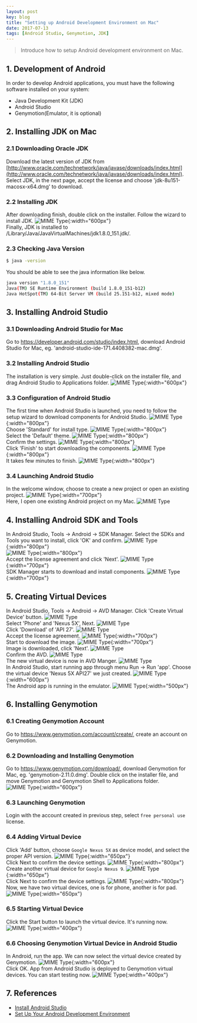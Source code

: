 ```yaml
---
layout: post
key: blog
title: "Setting up Android Development Environment on Mac"
date: 2017-07-13
tags: [Android Studio, Genymotion, JDK]
---
```


> Introduce how to setup Android development environment on Mac.

## 1. Development of Android
In order to develop Android applications, you must have the following software installed on your system:
* Java Development Kit (JDK)
* Android Studio
* Genymotion(Emulator, it is optional)

## 2. Installing JDK on Mac
### 2.1 Downloading Oracle JDK
Download the latest version of JDK from [http://www.oracle.com/technetwork/java/javase/downloads/index.html](http://www.oracle.com/technetwork/java/javase/downloads/index.html). Select JDK, in the next page, accept the license and choose 'jdk-8u151-macosx-x64.dmg' to download.
### 2.2 Installing JDK
After downloading finish, double click on the installer. Follow the wizard to install JDK.
![MIME Type](/public/pics/2017-07-13/jdkinstall.png){:width="600px"}  
Finally, JDK is installed to /Library/Java/JavaVirtualMachines/jdk1.8.0_151.jdk/.
### 2.3 Checking Java Version
```sh
$ java -version
```
You should be able to see the java information like below.
```sh
java version "1.8.0_151"
Java(TM) SE Runtime Environment (build 1.8.0_151-b12)
Java HotSpot(TM) 64-Bit Server VM (build 25.151-b12, mixed mode)
```

## 3. Installing Android Studio
### 3.1 Downloading Android Studio for Mac
Go to https://developer.android.com/studio/index.html, download Android Studio for Mac, eg. 'android-studio-ide-171.4408382-mac.dmg'.
### 3.2 Installing Android Studio
The installation is very simple. Just double-click on the installer file, and drag Android Studio to Applications folder.
![MIME Type](/public/pics/2017-07-13/androidstudioinstall.png){:width="600px"}  
### 3.3 Configuration of Android Studio
The first time when Android Studio is launched, you need to follow the setup wizard to download components for Android Studio.
![MIME Type](/public/pics/2017-07-13/setupwizard.png){:width="800px"}  
Choose 'Standard' for install type.
![MIME Type](/public/pics/2017-07-13/setupinstalltype.png){:width="800px"}  
Select the 'Default' theme.
![MIME Type](/public/pics/2017-07-13/setuptheme.png){:width="800px"}  
Confirm the settings.
![MIME Type](/public/pics/2017-07-13/setupverify.png){:width="800px"}  
Click 'Finish' to start downloading the components.
![MIME Type](/public/pics/2017-07-13/setupdownload.png){:width="800px"}  
It takes few minutes to finish.
![MIME Type](/public/pics/2017-07-13/setupfinish.png){:width="800px"}  
### 3.4 Launching Android Studio
In the welcome window, choose to create a new project or open an existing project.
![MIME Type](/public/pics/2017-07-13/androidstudiolaunch.png){:width="700px"}  
Here, I open one existing Android project on my Mac.
![MIME Type](/public/pics/2017-07-13/androidstudioide.png)
## 4. Installing Android SDK and Tools
In Android Studio, Tools -> Android -> SDK Manager. Select the SDKs and Tools you want to install, click 'OK' and confirm.
![MIME Type](/public/pics/2017-07-13/sdkmanager.png){:width="800px"}  
![MIME Type](/public/pics/2017-07-13/sdktools.png){:width="800px"}  
Accept the license agreement and click 'Next'.
![MIME Type](/public/pics/2017-07-13/sdklicense.png){:width="700px"}  
SDK Manager starts to download and install components.
![MIME Type](/public/pics/2017-07-13/sdkinstalling.png){:width="700px"}  

## 5. Creating Virtual Devices
In Android Studio, Tools -> Android -> AVD Manager. Click 'Create Virtual Device' button.
![MIME Type](/public/pics/2017-07-13/avdmanager.png)  
Select 'Phone' and 'Nexus 5X', Next.
![MIME Type](/public/pics/2017-07-13/avdhardware.png)  
Click 'Download' of 'API 27'.
![MIME Type](/public/pics/2017-07-13/avdimage.png)  
Accept the license agreement.
![MIME Type](/public/pics/2017-07-13/avdlicense.png){:width="700px"}  
Start to download the image.
![MIME Type](/public/pics/2017-07-13/avddownloading.png){:width="700px"}  
Image is downloaded, click 'Next'.
![MIME Type](/public/pics/2017-07-13/avdimagedownloaded.png)  
Confirm the AVD.
![MIME Type](/public/pics/2017-07-13/avdfinish.png)  
The new virtual device is now in AVD Manger.
![MIME Type](/public/pics/2017-07-13/avdmanagernewdevice.png)  
In Android Studio, start running app through menu Run -> Run 'app'. Choose the virtual device 'Nexus 5X API27' we just created.
![MIME Type](/public/pics/2017-07-13/avdrun.png){:width="600px"}  
The Android app is running in the emulator.
![MIME Type](/public/pics/2017-07-13/avdemulator.png){:width="500px"}  

## 6. Installing Genymotion
### 6.1 Creating Genymotion Account
Go to https://www.genymotion.com/account/create/, create an account on Genymotion.
### 6.2 Downloading and Installing Genymotion
Go to https://www.genymotion.com/download/, download Genymotion for Mac, eg. 'genymotion-2.11.0.dmg'. Double click on the installer file, and move Genymotion and Genymotion Shell to Applications folder.
![MIME Type](/public/pics/2017-07-13/genymotioninstall.png){:width="600px"}  
### 6.3 Launching Genymotion
Login with the account created in previous step, select `free personal use` license.
### 6.4 Adding Virtual Device
Click 'Add' button, choose `Google Nexus 5X` as device model, and select the proper API version.
![MIME Type](/public/pics/2017-07-13/genymotionnexus5x.png){:width="650px"}  
Click Next to confirm the device settings.
![MIME Type](/public/pics/2017-07-13/genymotionconfirm.png){:width="800px"}  
Create another virtual device for `Google Nexus 9`.
![MIME Type](/public/pics/2017-07-13/genymotionnexus9.png){:width="650px"}  
Click Next to confirm the device settings.
![MIME Type](/public/pics/2017-07-13/genymotionconfirm2.png){:width="800px"}  
Now, we have two virtual devices, one is for phone, another is for pad.
![MIME Type](/public/pics/2017-07-13/genymotiondevices.png){:width="650px"}  
### 6.5 Starting Virtual Device
Click the Start button to launch the virtual device. It's running now.
![MIME Type](/public/pics/2017-07-13/genymotionrunning.png){:width="400px"}  
### 6.6 Choosing Genymotion Virtual Device in Android Studio
In Android, run the app. We can now select the virtual device created by Genymotion.
![MIME Type](/public/pics/2017-07-13/genymotionemulator.png){:width="600px"}  
Click OK. App from Android Studio is deployed to Genymotion virtual devices. You can start testing now.
![MIME Type](/public/pics/2017-07-13/genymotionapp.png){:width="400px"}  

## 7. References
* [Install Android Studio](https://developer.android.com/studio/install.html)
* [Set Up Your Android Development Environment](https://trailhead.salesforce.com/en/projects/mobilesdk_setup_dev_tools/steps/mobilesdk_setup_android)
